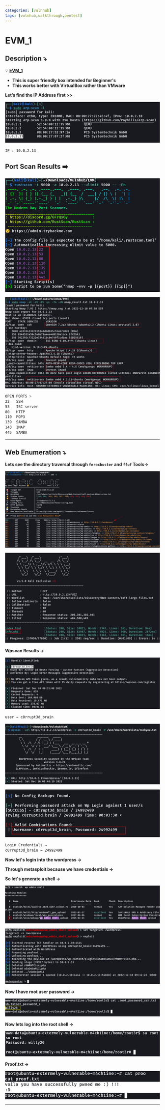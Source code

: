 ```yaml
---
categories: [vulnhub]
tags: [vulnhub,walkthrough,pentest]
---
```

# EVM_1


## **Description ⤵️**


💡 [**EVM_1**](https://www.vulnhub.com/entry/evm-1,391/)

- **This is super friendly box intended for Beginner's**
- **This works better with VirtualBox rather than VMware**


**Let’s find the IP Address first >>**

![Untitled](/Vulnhub-Files/img/EVM_1/Untitled.png)

```bash
IP : 10.0.2.13
```

## **Port Scan Results ➡️**

![Untitled](/Vulnhub-Files/img/EVM_1/Untitled%201.png)

![Untitled](/Vulnhub-Files/img/EVM_1/Untitled%202.png)

```bash
OPEN PORTS >
22   SSH
53   ISC server
80   HTTP
110  POP3
139  SAMBA
143  IMAP
445  SAMBA
```

---

## **Web Enumeration ⤵️**

**Lets see the directory traversal through `feroxbuster` and `ffuf` Tools→**

![Untitled](/Vulnhub-Files/img/EVM_1/Untitled%203.png)

![Untitled](/Vulnhub-Files/img/EVM_1/Untitled%204.png)

**Wpscan Results →**

![Untitled](/Vulnhub-Files/img/EVM_1/Untitled%205.png)

```bash
user → c0rrupt3d_brain
```

![Untitled](/Vulnhub-Files/img/EVM_1/Untitled%206.png)

![Untitled](/Vulnhub-Files/img/EVM_1/Untitled%207.png)

```bash
Login Credentials → 
c0rrupt3d_brain → 24992499
```

**Now let's login into the wordpress →**

**Through metasploit because we have credentials →**

**So let's generate a shell →**

![Untitled](/Vulnhub-Files/img/EVM_1/Untitled%208.png)

![Untitled](/Vulnhub-Files/img/EVM_1/Untitled%209.png)

**Now I have root user password →** 

![Untitled](/Vulnhub-Files/img/EVM_1/Untitled%2010.png)

**Now lets log into the root shell →**

![Untitled](/Vulnhub-Files/img/EVM_1/Untitled%2011.png)

**Proof.txt →**

![Untitled](/Vulnhub-Files/img/EVM_1/Untitled%2012.png)

---